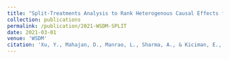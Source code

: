 ```yaml
---
title: "Split-Treatments Analysis to Rank Heterogenous Causal Effects for Novel Treatments"
collection: publications
permalink: /publication/2021-WSDM-SPLIT
date: 2021-03-01
venue: 'WSDM'
citation: 'Xu, Y., Mahajan, D., Manrao, L., Sharma, A., & Kiciman, E., 2021, March. Split-Treatments Analysis to Rank Heterogenous Causal Effects for Novel Treatments. In Proceedings of the International Conference on Web Search and Data Mining'
---
```


